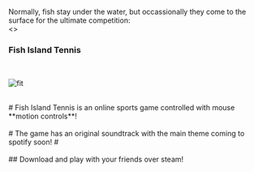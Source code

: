 Normally, fish stay under the water, but occassionally they come to the surface for the ultimate competition:
<br> <>
### Fish Island Tennis
<br>

![fit](https://github.com/xOcarin/Fish-Island-Tennis/assets/119756949/cb4847d8-736e-4558-a655-e0e8820362ee)

<br>
# Fish Island Tennis is an online sports game controlled with mouse **motion controls**!
<br>
<br>
# The game has an original soundtrack with the main theme coming to spotify soon!
# <br>
<br>
## Download and play with your friends over steam!
